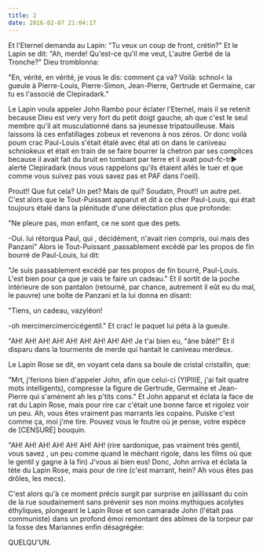 ```yaml
---
title: 2
date: 2016-02-07 21:04:17
---
```


Et l'Eternel demanda au Lapin: "Tu veux un coup de front, crétin?" Et le Lapin se dit: "Ah, merde! Qu'est-ce qu'il me veut, L'autre Gerbé de la Tronche?" Dieu tromblonna:

"En, vérité, en vérité, je vous le dis: comment ça va? Voilà: schnol< la gueule à Pierre-Louis, Pierre-Simon, Jean-Pierre, Gertrude et Germaine, car tu es l'associé de Clepiradark."

Le Lapin voula appeler John Rambo pour éclater l'Eternel, mais il se retenit because Dieu est very very fort du petit doigt gauche, ah que c'est le seul membre qu'il ait musculationné dans sa jeunesse tripatouilleuse. Mais laissons là ces enfatillages zobeux et revenons à nos zéros. Or donc voilà poum crac Paul-Louis s'était étalé avec étal ati on dans le caniveau schniokeux et était en train de se faire bourrer la chetron par ses complices because il avait fait du bruit en tombant par terre et il avait pout-fc-tr► alerté Clepiradark (nous vous rappelons qu'ils étaient allés le tuer et que comme vous suivez pas vous savez pas et PAF dans l'oeil).

Prout!! Que fut cela? Un pet? Mais de qui? Soudatn, Prout!! un autre pet. C'est alors que le Tout-Puissant apparut et dit à ce cher Paul-Louis, qui était toujours étalé dans la plénitude d'une délectation plus que profonde:

"Ne pleure pas, mon enfant, ce ne sont que des pets.

-Oui. lui rétorqua Paul, qui , décidément, n'avait rien compris, oui mais des Panzani" Alors le Tout-Puissant ,passablement excédé par les propos de fin bourré de Paul-Louis, lui dit:

"Je suis passablement excédé par tes propos de fin bourré, Paul-Louis. L'est bien pour ça que je vais te faire un cadeau." Et il sortit de la poche intérieure de son pantalon (retourné, par chance, autrement il eût eu du mal, le pauvre) une boîte de Panzani et la lui donna en disant:

"Tiens, un cadeau, vazyléon!

-oh mercimercimercicégentil." Et crac! le paquet lui péta à la gueule.

"AH! AH! AH! AH! AH! AH! AH! AH! AH! Je t'ai bien eu, "âne bâté!" Et il disparu dans la tourmente de merde qui hantait le caniveau merdeux.

Le Lapin Rose se dit, en voyant cela dans sa boule de cristal cristallin, que:

"Mrt, j'ferions bien d'appeler John, afin que celui-ci (YIPIIIE, j'ai fait quatre mots intelligents), compresse la figure de Gertrude, Germaine et Jean-Pierre qui s'amènent ah les p'tits cons." Et John apparut et éclata la face de rat du Lapin Rose, mais pour rire car c'était une bonne farce et rigolez voir un peu. Ah, vous êtes vraiment pas marrants les copains. Puiske c'est comme ça, moi j'me tire. Pouvez vous le foutre où je pense, votre espèce de [CENSURÉ] bouquin.

"AH! AH! AH! AH! AH! AH! AH! (rire sardonique, pas vraiment très gentil, vous savez , un peu comme quand le méchant rigole, dans les films où que le gentil y gagne à la fin) J'vous ai bien eus! Donc, John arriva et éclata la tète du Lapin Rose, mais pour de rire (c'est marrant, hein? Ah vous êtes pas drôles, les mecs).

C'est alors qu'à ce moment précis surgit par surprise en jaillissant du coin de la rue soudainement sans prévenir ses non moins mythiques acolytes éthyliques, plongeant le Lapin Rose et son camarade John (l'était pas communiste) dans un profond émoi remontant des abîmes de la torpeur par la fosse des Mariannes enfin désagrégée:

<p class="centered">QUELQU'UN.</p>
